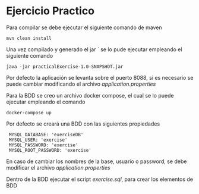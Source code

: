 # Ejercicio Practico

Para compilar se debe ejecutar el siguiente comando de maven

```
mvn clean install
```
Una vez compilado y generado el jar *`* se lo pude ejecutar
empleando el siguiente comando

```
java -jar practicalExercise-1.0-SNAPSHOT.jar
```

Por defecto la aplicación se levanta sobre el puerto 8088, si es necesario se puede cambiar
modificando el archivo *application.properties*


Para la BDD se creo un archivo docker compose, el cual se lo puede ejecutar empleando el comando
```
docker-compose up
```
Por defecto se creará una BDD con las siguientes propiedades

```
 MYSQL_DATABASE: 'exerciseDB'
 MYSQL_USER: 'exercise'
 MYSQL_PASSWORD: 'exercise'
 MYSQL_ROOT_PASSWORD: 'exercise'
```
En caso de cambiar los nombres de la base, usuario o password, se debe modificar el archivo
*application.properties*

Dentro de la BDD ejecutar el script *exercise.sql*, para crear los elementos de BDD